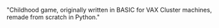 "Childhood game, originally written in BASIC for VAX Cluster machines, remade from scratch in Python." 
